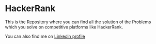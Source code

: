 # HackerRank

This is the Repository where you can find all the solution of the Problems which you solve on competitive platforms like HackerRank.

You can also find me on [Linkedin profile](www.linkedin.com/in/omkar-bhosle-0a8a13190)

